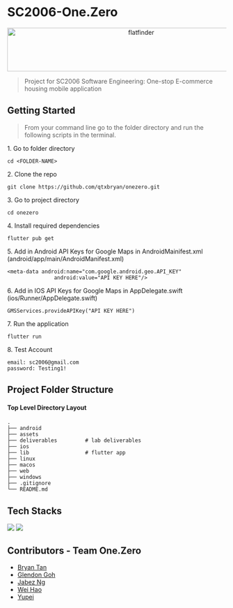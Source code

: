 #  SC2006-One.Zero

<p align="center">
  <img src="https://user-images.githubusercontent.com/97502375/231726159-d77b8d3d-72e6-4692-8030-bbb8f789b45a.png" alt="flatfinder" style="width: 600px; height: 100px;">
</p>

> Project for SC2006 Software Engineering: One-stop E-commerce housing mobile application

## Getting Started

> From your command line go to the folder directory and run the following scripts in the terminal.

1\. Go to folder directory

```terminal
cd <FOLDER-NAME>
```

2\. Clone the repo

```terminal
git clone https://github.com/qtxbryan/onezero.git
```

3\. Go to project directory

```terminal
cd onezero
```

4\. Install required dependencies

```terminal
flutter pub get
```
5\. Add in Android API Keys for Google Maps in AndroidMainifest.xml (android/app/main/AndroidManifest.xml)

``` terminal
<meta-data android:name="com.google.android.geo.API_KEY"
               android:value="API KEY HERE"/>
```

6\. Add in IOS API Keys for Google Maps in AppDelegate.swift (ios/Runner/AppDelegate.swift)

``` terminal
GMSServices.provideAPIKey("API KEY HERE")
```

7\. Run the application

```terminal
flutter run 
```

8\. Test Account

``` terminal
email: sc2006@gmail.com
password: Testing1!
```

## Project Folder Structure

#### Top Level Directory Layout

```terminal
.
├── android 
├── assets  
├── deliverables         # lab deliverables
├── ios  
├── lib                  # flutter app
├── linux  
├── macos
├── web
├── windows  
├── .gitignore
└── README.md
```



## Tech Stacks
<p>
  <img src="https://img.shields.io/badge/Flutter-02569B?style=for-the-badge&logo=flutter&logoColor=white" >
  <img src="https://img.shields.io/badge/Firebase-F29D0C?style=for-the-badge&logo=firebase&logoColor=white" >
</p>

## Contributors - Team One.Zero

- [Bryan Tan](https://github.com/qtxbryan)
- [Glendon Goh](https://github.com/Glendon123)
- [Jabez Ng](https://github.com/jabezng2)
- [Wei Hao](https://github.com/weihaooooo)
- [Yupei](https://github.com/FAN0020)
